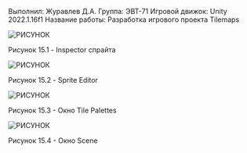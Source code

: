 Выполнил: Журавлев Д.А.
Группа: ЭВТ-71
Игровой движок: Unity 2022.1.16f1
Название работы: Разработка игрового проекта Tilemaps




![РИСУНОК](https://gspics.org/images/2022/12/03/0XeFCO.png)  

Рисунок 15.1 - Inspector спрайта

![РИСУНОК](https://gspics.org/images/2022/12/03/0XeLn3.png)  

Рисунок 15.2 - Sprite Editor

![РИСУНОК](https://gspics.org/images/2022/12/03/0XeV0y.png)  

Рисунок 15.3 - Окно Tile Palettes

![РИСУНОК](https://gspics.org/images/2022/12/03/0XeiQD.png)  

Рисунок 15.4 - Окно Scene
